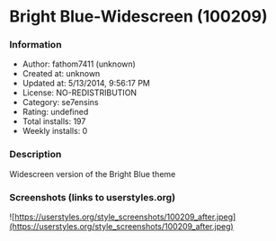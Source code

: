 # Bright Blue-Widescreen (100209)

### Information
- Author: fathom7411 (unknown)
- Created at: unknown
- Updated at: 5/13/2014, 9:56:17 PM
- License: NO-REDISTRIBUTION
- Category: se7ensins
- Rating: undefined
- Total installs: 197
- Weekly installs: 0


### Description
Widescreen version of the Bright Blue theme


### Screenshots (links to userstyles.org)
![https://userstyles.org/style_screenshots/100209_after.jpeg](https://userstyles.org/style_screenshots/100209_after.jpeg)



